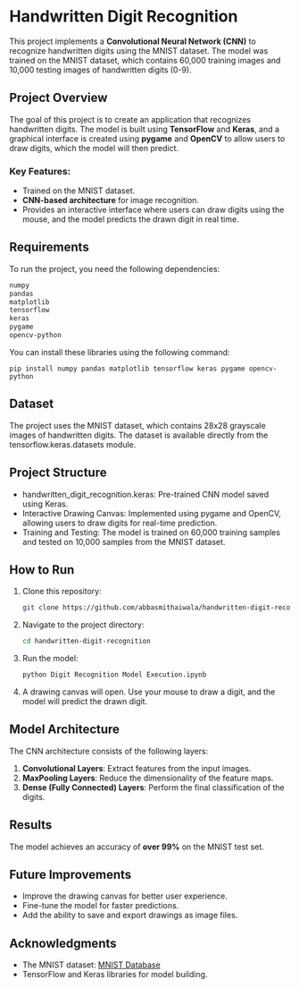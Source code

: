 # Handwritten Digit Recognition

This project implements a **Convolutional Neural Network (CNN)** to recognize handwritten digits using the MNIST dataset. The model was trained on the MNIST dataset, which contains 60,000 training images and 10,000 testing images of handwritten digits (0-9).

## Project Overview

The goal of this project is to create an application that recognizes handwritten digits. The model is built using **TensorFlow** and **Keras**, and a graphical interface is created using **pygame** and **OpenCV** to allow users to draw digits, which the model will then predict.

### Key Features:
- Trained on the MNIST dataset.
- **CNN-based architecture** for image recognition.
- Provides an interactive interface where users can draw digits using the mouse, and the model predicts the drawn digit in real time.
  
## Requirements

To run the project, you need the following dependencies:

```bash
numpy
pandas
matplotlib
tensorflow
keras
pygame
opencv-python
```
You can install these libraries using the following command:
```
pip install numpy pandas matplotlib tensorflow keras pygame opencv-python
```

## Dataset

The project uses the MNIST dataset, which contains 28x28 grayscale images of handwritten digits. The dataset is available directly from the tensorflow.keras.datasets module.

## Project Structure

- handwritten_digit_recognition.keras: Pre-trained CNN model saved using Keras.
- Interactive Drawing Canvas: Implemented using pygame and OpenCV, allowing users to draw digits for real-time prediction.
- Training and Testing: The model is trained on 60,000 training samples and tested on 10,000 samples from the MNIST dataset.

## How to Run

1. Clone this repository:

    ```bash
    git clone https://github.com/abbasmithaiwala/handwritten-digit-recognition-cnn-tensorflow
    ```

2. Navigate to the project directory:

    ```bash
    cd handwritten-digit-recognition
    ```

3. Run the model:

    ```bash
    python Digit Recognition Model Execution.ipynb
    ```

4. A drawing canvas will open. Use your mouse to draw a digit, and the model will predict the drawn digit.

## Model Architecture

The CNN architecture consists of the following layers:

1. **Convolutional Layers**: Extract features from the input images.
2. **MaxPooling Layers**: Reduce the dimensionality of the feature maps.
3. **Dense (Fully Connected) Layers**: Perform the final classification of the digits.

## Results

The model achieves an accuracy of **over 99%** on the MNIST test set.

## Future Improvements

- Improve the drawing canvas for better user experience.
- Fine-tune the model for faster predictions.
- Add the ability to save and export drawings as image files.

## Acknowledgments

- The MNIST dataset: [MNIST Database](http://yann.lecun.com/exdb/mnist/)
- TensorFlow and Keras libraries for model building.
